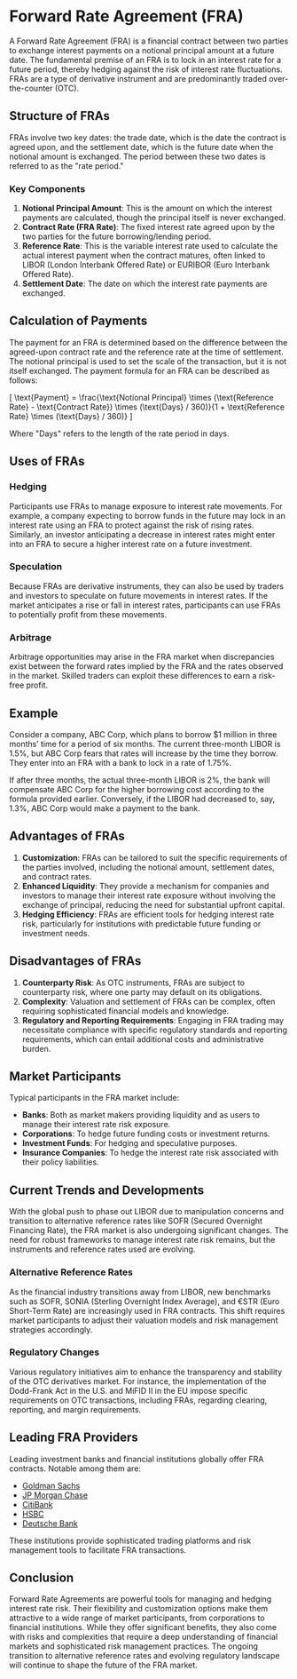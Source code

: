 # Forward Rate Agreement (FRA)

A Forward Rate Agreement (FRA) is a financial contract between two parties to exchange interest payments on a notional principal amount at a future date. The fundamental premise of an FRA is to lock in an interest rate for a future period, thereby hedging against the risk of interest rate fluctuations. FRAs are a type of derivative instrument and are predominantly traded over-the-counter (OTC).

## Structure of FRAs

FRAs involve two key dates: the trade date, which is the date the contract is agreed upon, and the settlement date, which is the future date when the notional amount is exchanged. The period between these two dates is referred to as the "rate period."

### Key Components

1. **Notional Principal Amount**: This is the amount on which the interest payments are calculated, though the principal itself is never exchanged.
2. **Contract Rate (FRA Rate)**: The fixed interest rate agreed upon by the two parties for the future borrowing/lending period.
3. **Reference Rate**: This is the variable interest rate used to calculate the actual interest payment when the contract matures, often linked to LIBOR (London Interbank Offered Rate) or EURIBOR (Euro Interbank Offered Rate).
4. **Settlement Date**: The date on which the interest rate payments are exchanged.

## Calculation of Payments

The payment for an FRA is determined based on the difference between the agreed-upon contract rate and the reference rate at the time of settlement. The notional principal is used to set the scale of the transaction, but it is not itself exchanged. The payment formula for an FRA can be described as follows:

\[ \text{Payment} = \frac{\text{Notional Principal} \times (\text{Reference Rate} - \text{Contract Rate}) \times (\text{Days} / 360)}{1 + \text{Reference Rate} \times (\text{Days} / 360)} \]

Where "Days" refers to the length of the rate period in days.

## Uses of FRAs

### Hedging

Participants use FRAs to manage exposure to interest rate movements. For example, a company expecting to borrow funds in the future may lock in an interest rate using an FRA to protect against the risk of rising rates. Similarly, an investor anticipating a decrease in interest rates might enter into an FRA to secure a higher interest rate on a future investment.

### Speculation

Because FRAs are derivative instruments, they can also be used by traders and investors to speculate on future movements in interest rates. If the market anticipates a rise or fall in interest rates, participants can use FRAs to potentially profit from these movements.

### Arbitrage

Arbitrage opportunities may arise in the FRA market when discrepancies exist between the forward rates implied by the FRA and the rates observed in the market. Skilled traders can exploit these differences to earn a risk-free profit.

## Example

Consider a company, ABC Corp, which plans to borrow $1 million in three months’ time for a period of six months. The current three-month LIBOR is 1.5%, but ABC Corp fears that rates will increase by the time they borrow. They enter into an FRA with a bank to lock in a rate of 1.75%.

If after three months, the actual three-month LIBOR is 2%, the bank will compensate ABC Corp for the higher borrowing cost according to the formula provided earlier. Conversely, if the LIBOR had decreased to, say, 1.3%, ABC Corp would make a payment to the bank.

## Advantages of FRAs

1. **Customization**: FRAs can be tailored to suit the specific requirements of the parties involved, including the notional amount, settlement dates, and contract rates.
2. **Enhanced Liquidity**: They provide a mechanism for companies and investors to manage their interest rate exposure without involving the exchange of principal, reducing the need for substantial upfront capital.
3. **Hedging Efficiency**: FRAs are efficient tools for hedging interest rate risk, particularly for institutions with predictable future funding or investment needs.

## Disadvantages of FRAs

1. **Counterparty Risk**: As OTC instruments, FRAs are subject to counterparty risk, where one party may default on its obligations.
2. **Complexity**: Valuation and settlement of FRAs can be complex, often requiring sophisticated financial models and knowledge.
3. **Regulatory and Reporting Requirements**: Engaging in FRA trading may necessitate compliance with specific regulatory standards and reporting requirements, which can entail additional costs and administrative burden.

## Market Participants

Typical participants in the FRA market include:

- **Banks**: Both as market makers providing liquidity and as users to manage their interest rate risk exposure.
- **Corporations**: To hedge future funding costs or investment returns.
- **Investment Funds**: For hedging and speculative purposes.
- **Insurance Companies**: To hedge the interest rate risk associated with their policy liabilities.

## Current Trends and Developments

With the global push to phase out LIBOR due to manipulation concerns and transition to alternative reference rates like SOFR (Secured Overnight Financing Rate), the FRA market is also undergoing significant changes. The need for robust frameworks to manage interest rate risk remains, but the instruments and reference rates used are evolving.

### Alternative Reference Rates

As the financial industry transitions away from LIBOR, new benchmarks such as SOFR, SONIA (Sterling Overnight Index Average), and €STR (Euro Short-Term Rate) are increasingly used in FRA contracts. This shift requires market participants to adjust their valuation models and risk management strategies accordingly.

### Regulatory Changes

Various regulatory initiatives aim to enhance the transparency and stability of the OTC derivatives market. For instance, the implementation of the Dodd-Frank Act in the U.S. and MiFID II in the EU impose specific requirements on OTC transactions, including FRAs, regarding clearing, reporting, and margin requirements.

## Leading FRA Providers

Leading investment banks and financial institutions globally offer FRA contracts. Notable among them are:

- [Goldman Sachs](https://www.goldmansachs.com/)
- [JP Morgan Chase](https://www.jpmorganchase.com/)
- [CitiBank](https://www.citigroup.com/citi/)
- [HSBC](https://www.hsbc.com/)
- [Deutsche Bank](https://www.db.com/)

These institutions provide sophisticated trading platforms and risk management tools to facilitate FRA transactions.

## Conclusion

Forward Rate Agreements are powerful tools for managing and hedging interest rate risk. Their flexibility and customization options make them attractive to a wide range of market participants, from corporations to financial institutions. While they offer significant benefits, they also come with risks and complexities that require a deep understanding of financial markets and sophisticated risk management practices. The ongoing transition to alternative reference rates and evolving regulatory landscape will continue to shape the future of the FRA market.